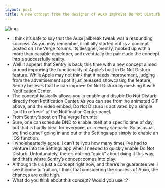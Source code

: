 ```yaml
---
layout: post
title: A new concept from the designer of Auxo improves Do Not Disturb
---
```

![img](http://dribbble.s3.amazonaws.com/users/172906/screenshots/893037/14245236hgv6qfh.gif)
* I think it’s safe to say that the Auxo jailbreak tweak was a resounding success. As you may remember, it initially started out as a concept posted on The Verge forums. Its designer, Sentry, hooked up with a more than capable developer, and eventually the pair made the concept into a successfully reality.
* Well it appears that Sentry is back, this time with a new concept aimed around improving the functionality of Apple’s built in Do Not Disturb feature. While Apple may not think that it needs improvement, judging from the advertisement spot it just released showcasing the feature, Sentry believes that he can improve Do Not Disturb by meshing it with Notification Center.
* The concept basically allows you to enable and disable Do Not Disturb directly from Notification Center. As you can see from the animated GIF above, and the video embed, Do Not Disturb is activated by a simple “pull to refresh” of the Notification Center panel.
* From Sentry’s post on The Verge Forums:
* Sure, one can schedule DND to enable itself at a specific time of day, but that is hardly ideal for everyone, or in every scenario. So as usual, we find ourself going in and out of the Settings app simply to enable an iOS function.
* I wholeheartedly agree. I can’t tell you how many times I’ve had to venture into the Settings app when I needed to quickly enable Do Not Disturb. Unfortunately, there’s nothing “quick” about doing it this way, and that’s where Sentry’s concept comes into play.
* Although this is just a concept right now, and there’s no guarantee we’ll see it come to fruition, I think that considering the success of Auxo, the chances are quite high.
* What do you think about this concept? Would you use it?

